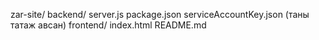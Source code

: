 zar-site/
  backend/
    server.js
    package.json
    serviceAccountKey.json (таны татаж авсан)
  frontend/
    index.html
README.md
